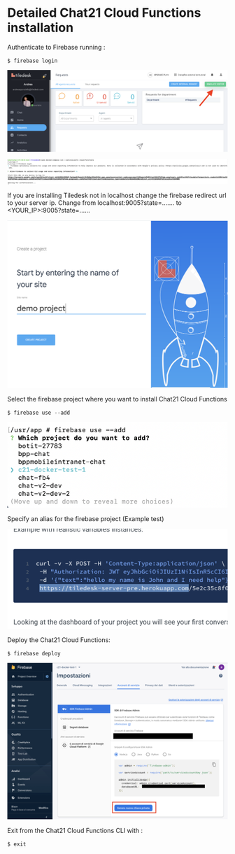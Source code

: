 # Detailed Chat21 Cloud Functions installation

Authenticate to Firebase running :

```text
$ firebase login
```

![](../.gitbook/assets/image%20%2859%29.png)

![](../.gitbook/assets/image%20%2839%29.png)

If you are installing Tiledesk not in localhost change the firebase redirect url to your server ip. Change from localhost:9005?state=....... to &lt;YOUR\_IP&gt;:9005?state=......

![](../.gitbook/assets/image%20%2843%29.png)

Select the firebase project where you want to install Chat21 Cloud Functions

```text
$ firebase use --add
```

![](../.gitbook/assets/image%20%283%29.png)

Specify an alias for the firebase project \(Example test\)

![](../.gitbook/assets/image%20%2817%29.png)

Deploy the Chat21 Cloud Functions:

```text
$ firebase deploy
```

![](../.gitbook/assets/image%20%2833%29.png)

Exit from the Chat21 Cloud Functions CLI with :

```text
$ exit
```

